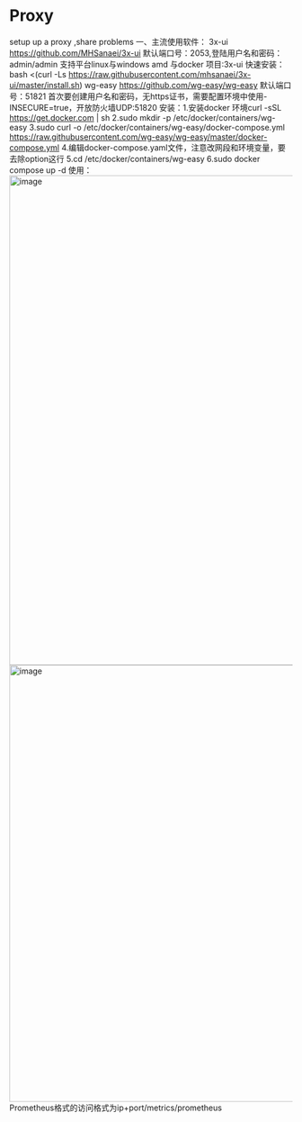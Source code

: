 # Proxy
setup up a proxy ,share problems
一、主流使用软件：
3x-ui
https://github.com/MHSanaei/3x-ui 默认端口号：2053,登陆用户名和密码：admin/admin 支持平台linux与windows amd 与docker 项目:3x-ui
快速安装：bash <(curl -Ls https://raw.githubusercontent.com/mhsanaei/3x-ui/master/install.sh)
wg-easy
https://github.com/wg-easy/wg-easy 默认端口号：51821 首次要创建用户名和密码，无https证书，需要配置环境中使用- INSECURE=true，开放防火墙UDP:51820
安装：1.安装docker 环境curl -sSL https://get.docker.com | sh
      2.sudo mkdir -p /etc/docker/containers/wg-easy
      3.sudo curl -o /etc/docker/containers/wg-easy/docker-compose.yml https://raw.githubusercontent.com/wg-easy/wg-easy/master/docker-compose.yml
      4.编辑docker-compose.yaml文件，注意改网段和环境变量，要去除option这行
      5.cd /etc/docker/containers/wg-easy
      6.sudo docker compose up -d
使用：<img width="1384" height="870" alt="image" src="https://github.com/user-attachments/assets/aced425b-83c1-446c-93cf-5da52e742911" />
<img width="1471" height="776" alt="image" src="https://github.com/user-attachments/assets/090b7e93-1301-4baf-aa10-72172f89b118" />
Prometheus格式的访问格式为ip+port/metrics/prometheus

